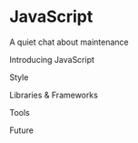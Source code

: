 # JavaScript

A quiet chat about maintenance <!-- .element: class="fragment" -->

Introducing JavaScript <!-- .element: class="fragment" -->

Style <!-- .element: class="fragment" -->

Libraries & Frameworks <!-- .element: class="fragment" -->

Tools <!-- .element: class="fragment" -->

Future <!-- .element: class="fragment" -->
